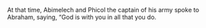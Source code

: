 At that time, Abimelech and Phicol the captain of his army spoke to Abraham, saying, “God is with you in all that you do.